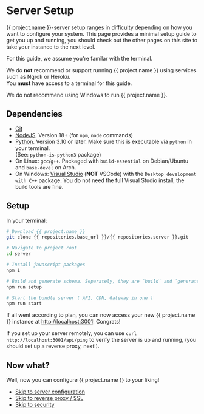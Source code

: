 # Server Setup

{{ project.name }}-server setup ranges in difficulty depending on how you want to configure your system.
This page provides a minimal setup guide to get you up and running,
you should check out the other pages on this site to take your instance to the next level.

For this guide, we assume you're familar with the terminal.

We do **not** recommend or support running {{ project.name }} using services such as Ngrok or Heroku.  
You **must** have access to a terminal for this guide.

We do not recommend using Windows to run {{ project.name }}.

## Dependencies

-   [Git](https://git-scm.com/)
-   [NodeJS](https://nodejs.org). Version 18+ (for `npm`, `node` commands)
-   [Python](https://www.python.org/). Version 3.10 or later. Make sure this is executable via `python` in your terminal.  
     (See: `python-is-python3` package)
-   On Linux: `gcc`/`g++`. Packaged with `build-essential` on Debian/Ubuntu and `base-devel` on Arch.
-   On Windows: [Visual Studio](https://visualstudio.microsoft.com/) (**NOT** VSCode) with the `Desktop development with C++` package.
    You do not need the full Visual Studio install, the build tools are fine.

## Setup

In your terminal:

```bash
# Download {{ project.name }}
git clone {{ repositories.base_url }}/{{ repositories.server }}.git

# Navigate to project root
cd server

# Install javascript packages
npm i

# Build and generate schema. Separately, they are `build` and `generate:schema`.
npm run setup

# Start the bundle server ( API, CDN, Gateway in one )
npm run start
```

If all went according to plan, you can now access your new {{ project.name }} instance at [http://localhost:3001](http://localhost:3001)! Congrats!

If you set up your server remotely, you can use `curl http://localhost:3001/api/ping` to verify the server is up and running,
(you should set up a reverse proxy, next!).

## Now what?

Well, now you can configure {{ project.name }} to your liking!

-   [Skip to server configuration](configuration)
-   [Skip to reverse proxy / SSL](reverseProxy.md)
-   [Skip to security](security)
